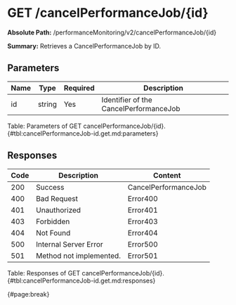 <!--
    ATTENTION: This file was generated via gradle!
               Do NOT manually edit this file! Any such changes will be overwritten!
-->

# GET /cancelPerformanceJob/{id}

**Absolute Path:** /performanceMonitoring/v2/cancelPerformanceJob/{id}

**Summary:** Retrieves a CancelPerformanceJob by ID.

## Parameters

| Name | Type | Required | Description |
| ------ | ------ | --- | ------------ |
| id | string | Yes | Identifier of the CancelPerformanceJob |

Table: Parameters of GET cancelPerformanceJob/{id}. {#tbl:cancelPerformanceJob-id.get.md:parameters}

## Responses

| Code | Description | Content |
|------|-------------|---------|
| 200 | Success | CancelPerformanceJob |
| 400 | Bad Request | Error400 |
| 401 | Unauthorized | Error401 |
| 403 | Forbidden | Error403 |
| 404 | Not Found | Error404 |
| 500 | Internal Server Error | Error500 |
| 501 | Method not implemented. | Error501 |

Table: Responses of GET cancelPerformanceJob/{id}. {#tbl:cancelPerformanceJob-id.get.md:responses}

{#page:break}
